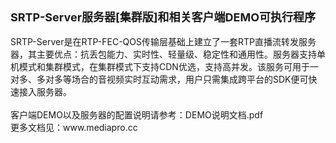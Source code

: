 <div><span style="font-size: 18px;"><b>SRTP-Server服务器[集群版]和相关客户端DEMO可执行程序</b></span></div><div><br /></div><div>SRTP-Server是在RTP-FEC-QOS传输层基础上建立了一套RTP直播流转发服务器，其主要优点：抗丢包能力、实时性、轻量级、稳定性和通用性。服务器支持单机模式和集群模式，在集群模式下支持CDN优选，支持高并发。该服务可用于一对多、多对多等场合的音视频实时互动需求，用户只需集成跨平台的SDK便可快速接入服务器。</div><div><br /></div><div>客户端DEMO以及服务器的配置说明请参考：DEMO说明文档.pdf </div><div>更多文档见：www.mediapro.cc </div>
